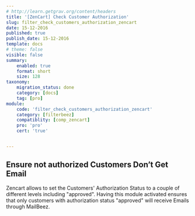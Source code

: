 ```yaml
---
# http://learn.getgrav.org/content/headers
title: '[ZenCart] Check Customer Authorization'
slug: filter_check_customers_authorization_zencart
date: 15-12-2016
published: true
publish_date: 15-12-2016
template: docs
# theme: false
visible: false
summary:
    enabled: true
    format: short
    size: 128
taxonomy:
    migration_status: done
    category: [docs]
    tag: [pro]
module:
    code: 'filter_check_customers_authorization_zencart'
    category: [filterbeez]
    compatiblity: [comp_zencart]
    pro: 'pro'
    cert: 'true'      


---
```


## Ensure not authorized Customers Don’t Get Email

Zencart allows to set the Customers' Authorization Status to a couple of different levels including "approved". Having this module activated ensures that only customers with authorization status "approved" will receive Emails through MailBeez.
